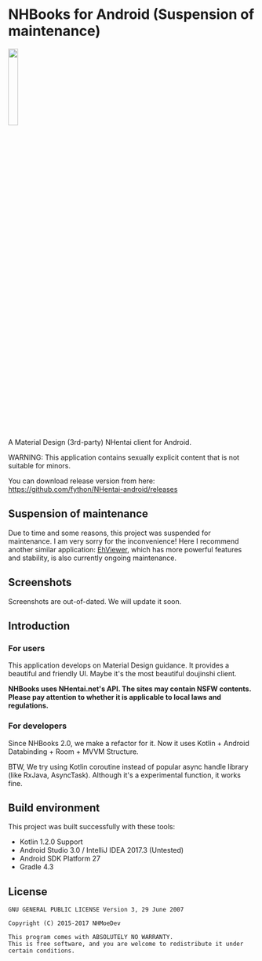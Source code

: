 # NHBooks for Android (Suspension of maintenance)
<img src="./art/nhbooks.png" width="20%"/>

A Material Design (3rd-party) NHentai client for Android.

WARNING: This application contains sexually explicit content that is not suitable for minors.

You can download release version from here: https://github.com/fython/NHentai-android/releases

## Suspension of maintenance

Due to time and some reasons, this project was suspended for maintenance. I am very sorry for the inconvenience! Here I recommend another similar application: [EhViewer](https://github.com/seven332/EhViewer), which has more powerful features and stability, is also currently ongoing maintenance.

## Screenshots

Screenshots are out-of-dated. We will update it soon.

## Introduction

### For users

This application develops on Material Design guidance. It provides a beautiful and friendly UI. Maybe it's the most beautiful doujinshi client.

**NHBooks uses NHentai.net's API. The sites may contain NSFW contents. Please pay attention to whether it is applicable to local laws and regulations.**

### For developers

Since NHBooks 2.0, we make a refactor for it. Now it uses Kotlin + Android Databinding + Room + MVVM Structure.

BTW, We try using Kotlin coroutine instead of popular async handle library (like RxJava, AsyncTask). Although it's a experimental function, it works fine.

## Build environment

This project was built successfully with these tools:

- Kotlin 1.2.0 Support
- Android Studio 3.0 / IntelliJ IDEA 2017.3 (Untested)
- Android SDK Platform 27
- Gradle 4.3

## License

```
GNU GENERAL PUBLIC LICENSE Version 3, 29 June 2007

Copyright (C) 2015-2017 NHMoeDev

This program comes with ABSOLUTELY NO WARRANTY.
This is free software, and you are welcome to redistribute it under certain conditions.
```
